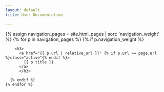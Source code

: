 ```yaml
---
layout: default
title: User Documentation

---
```


<div class="doclist">
    {% assign navigation_pages = site.html_pages | sort: 'navigation_weight' %}
    {% for p in navigation_pages %}
      {% if p.navigation_weight %}
       
        <h3>
          <a href="{{ p.url | relative_url }}" {% if p.url == page.url %}class="active"{% endif %}>
            {{ p.title }}
          </a>
          </h3>
        
      {% endif %}
    {% endfor %}
</div>